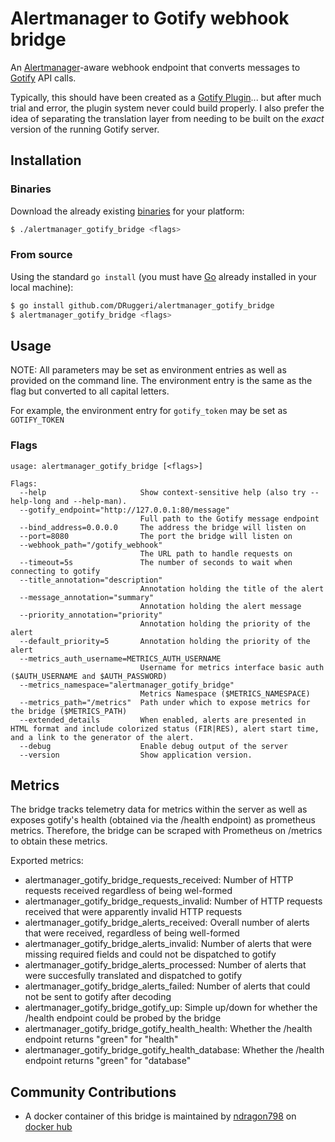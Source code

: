 # Alertmanager to Gotify webhook bridge

An [Alertmanager](https://prometheus.io/docs/alerting/latest/alertmanager/)-aware webhook endpoint that converts messages to [Gotify](https://gotify.net/) API calls.

Typically, this should have been created as a [Gotify Plugin](https://gotify.net/docs/plugin)... but after much trial and error, the plugin system never could build properly. I also prefer the idea of separating the translation layer from needing to be built on the *exact* version of the running Gotify server.

## Installation

### Binaries

Download the already existing [binaries](https://github.com/DRuggeri/alertmanager_gotify_bridge/releases) for your platform:

```bash
$ ./alertmanager_gotify_bridge <flags>
```

### From source

Using the standard `go install` (you must have [Go](https://golang.org/) already installed in your local machine):

```bash
$ go install github.com/DRuggeri/alertmanager_gotify_bridge
$ alertmanager_gotify_bridge <flags>
```

## Usage
NOTE: All parameters may be set as environment entries as well as provided on the command line. The environment entry is the same as the flag but converted to all capital letters.

For example, the environment entry for `gotify_token` may be set as `GOTIFY_TOKEN`

### Flags

```
usage: alertmanager_gotify_bridge [<flags>]

Flags:
  --help                     Show context-sensitive help (also try --help-long and --help-man).
  --gotify_endpoint="http://127.0.0.1:80/message"
                             Full path to the Gotify message endpoint
  --bind_address=0.0.0.0     The address the bridge will listen on
  --port=8080                The port the bridge will listen on
  --webhook_path="/gotify_webhook"
                             The URL path to handle requests on
  --timeout=5s               The number of seconds to wait when connecting to gotify
  --title_annotation="description"
                             Annotation holding the title of the alert
  --message_annotation="summary"
                             Annotation holding the alert message
  --priority_annotation="priority"
                             Annotation holding the priority of the alert
  --default_priority=5       Annotation holding the priority of the alert
  --metrics_auth_username=METRICS_AUTH_USERNAME
                             Username for metrics interface basic auth ($AUTH_USERNAME and $AUTH_PASSWORD)
  --metrics_namespace="alertmanager_gotify_bridge"
                             Metrics Namespace ($METRICS_NAMESPACE)
  --metrics_path="/metrics"  Path under which to expose metrics for the bridge ($METRICS_PATH)
  --extended_details         When enabled, alerts are presented in HTML format and include colorized status (FIR|RES), alert start time, and a link to the generator of the alert.
  --debug                    Enable debug output of the server
  --version                  Show application version.
```

## Metrics
The bridge tracks telemetry data for metrics within the server as well as exposes gotify's health (obtained via the /health endpoint) as prometheus metrics. Therefore, the bridge can be scraped with Prometheus on /metrics to obtain these metrics.

Exported metrics:
- alertmanager_gotify_bridge_requests_received: Number of HTTP requests received regardless of being wel-formed
- alertmanager_gotify_bridge_requests_invalid: Number of HTTP requests received that were apparently invalid HTTP requests
- alertmanager_gotify_bridge_alerts_received: Overall number of alerts that were received, regardless of being well-formed
- alertmanager_gotify_bridge_alerts_invalid: Number of alerts that were missing required fields and could not be dispatched to gotify
- alertmanager_gotify_bridge_alerts_processed: Number of alerts that were succesfully translated and dispatched to gotify
- alertmanager_gotify_bridge_alerts_failed: Number of alerts that could not be sent to gotify after decoding
- alertmanager_gotify_bridge_gotify_up: Simple up/down for whether the /health endpoint could be probed by the bridge
- alertmanager_gotify_bridge_gotify_health_health: Whether the /health endpoint returns "green" for "health"
- alertmanager_gotify_bridge_gotify_health_database: Whether the /health endpoint returns "green" for "database"

## Community Contributions
* A docker container of this bridge is maintained by [ndragon798](https://github.com/ndragon798) on [docker hub](https://hub.docker.com/r/nathaneaston/alertmanager_gotify_bridge-docker)
